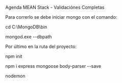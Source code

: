 Agenda MEAN Stack - Validaciónes Completas

Para correrlo se debe iniciar mongo con el comando: 

  cd C:\MongoDB\bin
  
  mongod.exe --dbpath <Ruta a la BD generalmente llamado data sin comillas>
  
Por último en la ruta del proyecto:

  npm init
  
  npm i express mongoose body-parser --save
  
  nodemon
